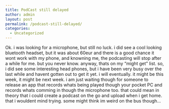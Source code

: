 ```yaml
---
title: PodCast still delayed
author: admin
layout: post
permalink: /podcast-still-delayed/
categories:
  - Uncategorized
---
```

Ok. i was looking for a microphone, but still no luck. i did see a cool looking bluetooth headset, but it was about 60eur and there is a good chance it wont work with my phone, and knowning me, the podcasting will stop after a while for me. but you never know. anyway, thats on my &#8220;might get&#8221; list. so, i did see some interesting head phones, but i have been very busy over the last while and havent gotten out to get it yet. i will eventually. it might be this week, it might be next week. i am just waiting though for someone to release an app that records whats being played though your pocket PC and records whats comming in though the microphone too. that could mean in theory that i could create a podcast on the go and upload when i get home. that i wouldent mind trying. some might think im weird on the bus though&#8230;